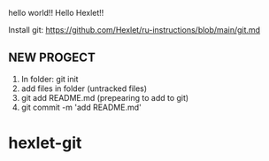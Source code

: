 hello world!! Hello Hexlet!!

Install git:
https://github.com/Hexlet/ru-instructions/blob/main/git.md

NEW PROGECT
-----------------
1. In folder: git init
2. add files in folder (untracked files)
3. git add README.md (prepearing to add to git)
4. git commit -m 'add README.md'
# hexlet-git
